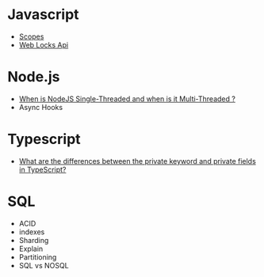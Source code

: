 # Javascript
- [Scopes](javascript/scope.md)
- [Web Locks Api](javascript/web_locks_api.md)

# Node.js
- [When is NodeJS Single-Threaded and when is it Multi-Threaded ?](nodejs/threads.md)
- Async Hooks

# Typescript
- [What are the differences between the private keyword and private fields in TypeScript?](typescript/private_fields.md)

# SQL
- ACID
- indexes
- Sharding
- Explain
- Partitioning
- SQL vs NOSQL
